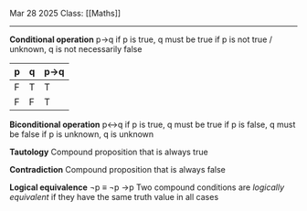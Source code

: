 Mar 28 2025
Class: [[Maths]]
- - -
**Conditional operation**
p$\rightarrow$q
if p is true, q must be true
if p is not true / unknown, q is not necessarily false

| p   | q   | p$\rightarrow$q |
| --- | --- | --------------- |
| F   | T   | T               |
| F   | F   | T               |


**Biconditional operation**
p$\leftrightarrow$q
if p is true, q must be true
if p is false, q must be false
if p is unknown, q is unknown

**Tautology**
Compound proposition that is always true

**Contradiction**
Compound proposition that is always false

**Logical equivalence**
$\neg$p $\equiv$ $\neg$p $\rightarrow$p
Two compound conditions are *logically equivalent* if they have the same truth value in all cases

